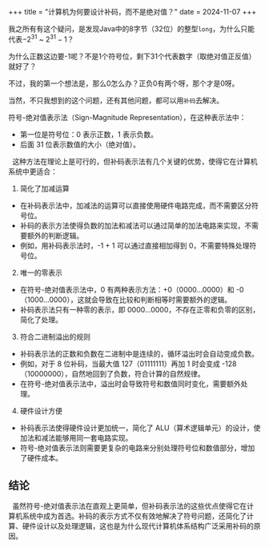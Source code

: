 +++
title = "计算机为何要设计补码，而不是绝对值？"
date = 2024-11-07
+++

我之所有有这个疑问，是发现Java中的8字节（32位）的整型`long`，为什么只能代表$-2^{31}$ ~ $2^{31}-1$？

为什么正数这边要-1呢？不是1个符号位，剩下31个代表数字（取绝对值正反值）就好了？

不过，我的第一个想法是，那么0怎么办？正负0有两个呀，那个才是0呀。

当然，不只我想到的这个问题，还有其他问题，都可以用`补码`去解决。

符号-绝对值表示法（Sign-Magnitude Representation），在这种表示法中：

- 第一位是符号位：0 表示正数，1 表示负数。
- 后面 31 位表示数值的大小（绝对值）。

 
这种方法在理论上是可行的，但补码表示法有几个关键的优势，使得它在计算机系统中更适合：
 
1. 简化了加减运算

- 在补码表示法中，加减法的运算可以直接使用硬件电路完成，而不需要区分符号位。
- 补码的表示方法使得负数的加法和减法可以通过简单的加法电路来实现，不需要额外的判断逻辑。
- 例如，用补码表示法时，-1 + 1 可以通过直接相加得到 0，不需要特殊处理符号位。
 
2. 唯一的零表示

- 在符号-绝对值表示法中，0 有两种表示方法：+0（0000...0000）和 -0（1000...0000），这就会导致在比较和判断相等时需要额外的逻辑。
- 补码表示法只有一种零的表示，即 0000...0000，不存在正零和负零的区别，简化了处理。
 
3. 符合二进制溢出的规则
 
- 补码表示法的正数和负数在二进制中是连续的，循环溢出时会自动变成负数。
- 例如，对于 8 位补码，当最大值 127（01111111）再加 1 时会变成 -128（10000000），自然地回到了负数，符合计算的自然规律。
- 在符号-绝对值表示法中，溢出时会导致符号和数值同时变化，需要额外处理。
 
4. 硬件设计方便
- 补码表示法使得硬件设计更加统一，简化了 ALU（算术逻辑单元）的设计，使加法和减法能够用同一套电路实现。
- 符号-绝对值表示法则需要更复杂的电路来分别处理符号位和数值部分，增加了硬件成本。
 
## 结论
 
虽然符号-绝对值表示法在直观上更简单，但补码表示法的这些优点使得它在计算机系统中成为首选。补码的表示方式不仅有效地解决了符号问题，还简化了计算、硬件设计以及处理逻辑，这也是为什么现代计算机体系结构广泛采用补码的原因。
